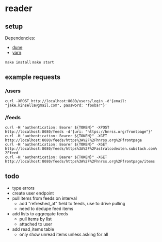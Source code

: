 # reader

## setup
Dependencies:
 - [dune](https://dune.build)
 - [yarn](https://yarnpkg.com)
  
  
`make install`
`make start`

## example requests

### /users
`curl -XPOST http://localhost:8080/users/login -d'{email: "jake.kinsella@gmail.com", password: "foobar"}'`  

### /feeds
`curl -H "authentication: Bearer ${TOKEN}" -XPOST http://localhost:8080/feeds -d'{uri: "https://hnrss.org/frontpage"}'`  
`curl -H "authentication: Bearer ${TOKEN}" -XGET http://localhost:8080/feeds/https%3A%2F%2Fhnrss.org%2Ffrontpage`  
`curl -H "authentication: Bearer ${TOKEN}" -XGET http://localhost:8080/feeds/https%3A%2F%2Fastralcodexten.substack.com%2Ffeed`  
`curl -H "authentication: Bearer ${TOKEN}" -XGET http://localhost:8080/feeds/https%3A%2F%2Fhnrss.org%2Ffrontpage/items`

## todo
 - type errors
 - create user endpoint
 - pull items from feeds on interval
   - add "refreshed_at" field to feeds, use to drive pulling
   - need to dedupe feed items
 - add lists to aggregate feeds
   - pull items by list
   - attached to user
 - add read_items table
   - only show unread items unless asking for all
